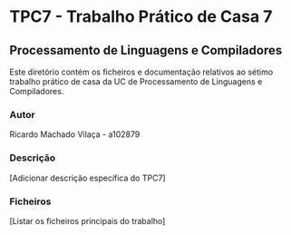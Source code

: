 # TPC7 - Trabalho Prático de Casa 7

## Processamento de Linguagens e Compiladores

Este diretório contém os ficheiros e documentação relativos ao sétimo trabalho prático de casa da UC de Processamento de Linguagens e Compiladores.

### Autor
Ricardo Machado Vilaça - a102879

### Descrição
[Adicionar descrição específica do TPC7]

### Ficheiros
[Listar os ficheiros principais do trabalho]